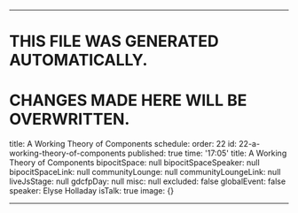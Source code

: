 ----

# THIS FILE WAS GENERATED AUTOMATICALLY.
# CHANGES MADE HERE WILL BE OVERWRITTEN.

title: A Working Theory of Components
schedule:
  order: 22
  id: 22-a-working-theory-of-components
  published: true
  time: '17:05'
  title: A Working Theory of Components
  bipocitSpace: null
  bipocitSpaceSpeaker: null
  bipocitSpaceLink: null
  communityLounge: null
  communityLoungeLink: null
  liveJsStage: null
  gdcfpDay: null
  misc: null
  excluded: false
  globalEvent: false
  speaker: Elyse Holladay
  isTalk: true
  image: {}

----

